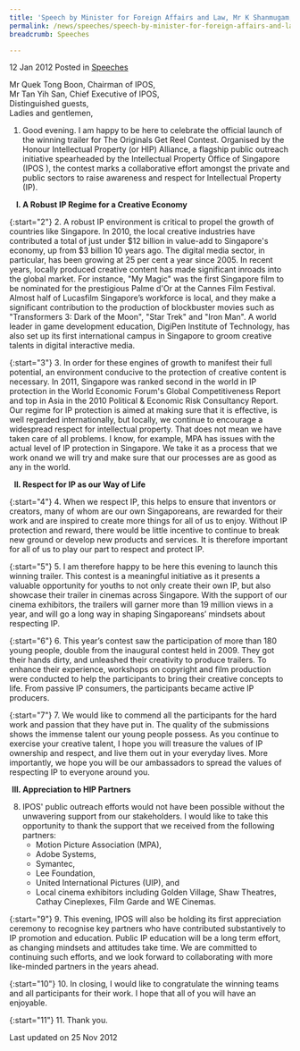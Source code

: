 ```yaml
---
title: 'Speech by Minister for Foreign Affairs and Law, Mr K Shanmugam, at The Originals Get Reel Contest - Trailer Launch Event'
permalink: /news/speeches/speech-by-minister-for-foreign-affairs-and-law-mr-k-shanmugam-at-the-originals-get-reel-contest/
breadcrumb: Speeches

---
```



12 Jan 2012 Posted in [Speeches](/news/speeches)

Mr Quek Tong Boon, Chairman of IPOS,  
Mr Tan Yih San, Chief Executive of IPOS,  
Distinguished guests,  
Ladies and gentlemen,  




1. Good evening. I am happy to be here to celebrate the official launch of the winning trailer for The Originals Get Reel Contest.  Organised by the Honour Intellectual Property (or HIP) Alliance, a flagship public outreach initiative spearheaded by the Intellectual Property Office of Singapore (IPOS ), the contest marks a collaborative effort amongst the private and public sectors to raise awareness and respect for Intellectual Property (IP).  



<ol style="list-style-type: upper-roman; font-weight:bold;">
<li>A Robust IP Regime for a Creative Economy </li>
</ol>


{:start="2"}
2. A robust IP environment is critical to propel the growth of countries like Singapore.  In 2010, the local creative industries have contributed a total of just under $12 billion in value-add to Singapore's economy, up from $3 billion 10 years ago. The digital media sector, in particular, has been growing at 25 per cent a year since 2005. In recent years, locally produced creative content has made significant inroads into the global market. For instance, "My Magic" was the first Singapore film to be nominated for the prestigious Palme d'Or at the Cannes Film Festival.  Almost half of Lucasfilm Singapore’s workforce is local, and they make a significant contribution to the production of blockbuster movies such as "Transformers 3: Dark of the Moon", "Star Trek" and "Iron Man".  A world leader in game development education, DigiPen Institute of Technology, has also set up its first international campus in Singapore to groom creative talents in digital interactive media. 


{:start="3"}
3. In order for these engines of growth to manifest their full potential, an environment conducive to the protection of creative content is necessary.  In 2011, Singapore was ranked second in the world in IP protection in the World Economic Forum's Global Competitiveness Report and top in Asia in the 2010 Political & Economic Risk Consultancy Report. Our regime for IP protection is aimed at making sure that it is effective, is well regarded internationally, but locally, we continue to encourage a widespread respect for intellectual property. That does not mean we have taken care of all problems. I know, for example, MPA has issues with the actual level of IP protection in Singapore. We take it as a process that we work onand we will try and make sure that our processes are as good as any in the world.



<ol start="2" style="list-style-type: upper-roman; font-weight:bold;">
<li>Respect for IP as our Way of Life </li>
</ol>

{:start="4"}
4. When we respect IP, this helps to ensure that inventors or creators, many of whom are our own Singaporeans, are rewarded for their work and are inspired to create more things for all of us to enjoy. Without IP protection and reward, there would be little incentive to continue to break new ground or develop new products and services.  It is therefore important for all of us to play our part to respect and protect IP. 


{:start="5"}
5. I am therefore happy to be here this evening to launch this winning trailer.  This contest is a meaningful initiative as it presents a valuable opportunity for youths to not only create their own IP, but also showcase their trailer in cinemas across Singapore.  With the support of our cinema exhibitors, the trailers will garner more than 19 million views in a year, and will go a long way in shaping Singaporeans’ mindsets about respecting IP.


{:start="6"}
6. This year’s contest saw the participation of more than 180 young people, double from the inaugural contest held in 2009. They got their hands dirty, and unleashed their creativity to produce trailers. To enhance their experience, workshops on copyright and film production were conducted to help the participants to bring their creative concepts to life. From passive IP consumers, the participants became active IP producers.


{:start="7"}
7. We would like to commend all the participants for the hard work and passion that they have put in. The quality of the submissions shows the immense talent our young people possess. As you continue to exercise your creative talent, I hope you will treasure the values of IP ownership and respect, and live them out in your everyday lives. More importantly, we hope you will be our ambassadors to spread the values of respecting IP to everyone around you.


<ol start="3" style="list-style-type: upper-roman; font-weight: bold;">
<li>  Appreciation to HIP Partners</li>
</ol>


<ol start="8">
<li> IPOS' public outreach efforts would not have been possible without the unwavering support from our stakeholders.  I would like to take this opportunity to thank the support that we received from the following partners:
<ul>

<li>Motion Picture Association (MPA),</li>

<li>Adobe Systems, </li>

<li>Symantec, </li>

<li>Lee Foundation, </li>

<li>United International Pictures (UIP), and </li>

<li>Local cinema exhibitors including Golden Village, Shaw Theatres, Cathay Cineplexes, Film Garde and WE Cinemas. </li>
</ul>

</li>
</ol>

{:start="9"}
9. This evening, IPOS will also be holding its first appreciation ceremony to recognise key partners who have contributed substantively to IP promotion and education. Public IP education will be a long term effort, as changing mindsets and attitudes take time.  We are committed to continuing such efforts, and we look forward to collaborating with more like-minded partners in the years ahead. 

{:start="10"}
10. In closing, I would like to congratulate the winning teams and all participants for their work. I hope that all of you will have an enjoyable.


{:start="11"}
11. Thank you.


<p class="right-side-updated">Last updated on 25 Nov 2012</p>

